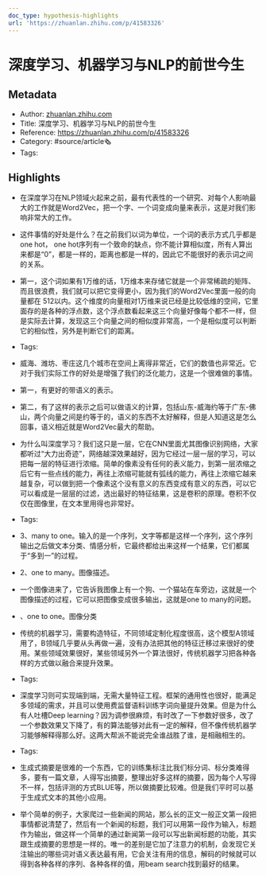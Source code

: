 ```yaml
---
doc_type: hypothesis-highlights
url: 'https://zhuanlan.zhihu.com/p/41583326'
---
```

# 深度学习、机器学习与NLP的前世今生
## Metadata
- Author: [zhuanlan.zhihu.com]()
- Title: 深度学习、机器学习与NLP的前世今生
- Reference: https://zhuanlan.zhihu.com/p/41583326
- Category: #source/article🗞
- Tags:
## Highlights
- 在深度学习在NLP领域火起来之前，最有代表性的一个研究、对每个人影响最大的工作就是Word2Vec，把一个字、一个词变成向量来表示，这是对我们影响非常大的工作。

- 这件事情的好处是什么？在之前我们以词为单位，一个词的表示方式几乎都是one hot， one hot序列有一个致命的缺点，你不能计算相似度，所有人算出来都是“0”，都是一样的，距离也都是一样的，因此它不能很好的表示词之间的关系。

- 第一，这个词如果有1万维的话，1万维本来存储它就是一个非常稀疏的矩阵、而且很浪费，我们就可以把它变得更小，因为我们的Word2Vec里面一般的向量都在 512以内。这个维度的向量相对1万维来说已经是比较低维的空间，它里面存的是各种的浮点数，这个浮点数看起来这三个向量好像每个都不一样，但是实际去计算，发现这三个向量之间的相似度非常高，一个是相似度可以判断它的相似性，另外是判断它们的距离。


- Tags:

- 威海、潍坊、枣庄这几个城市在空间上离得非常近，它们的数值也非常近。它对于我们实际工作的好处是增强了我们的泛化能力，这是一个很难做的事情。

- 第一，有更好的带语义的表示。

- 第二，有了这样的表示之后可以做语义的计算，包括山东-威海约等于广东-佛山，两个向量之间是约等于的，语义的东西不太好解释，但是人知道这是怎么回事，语义相近就是Word2Vec最大的帮助。

- 为什么叫深度学习？我们这只是一层，它在CNN里面尤其图像识别网络，大家都听过“大力出奇迹”，网络越深效果越好，因为它经过一层一层的学习，可以把每一层的特征进行浓缩。简单的像素没有任何的表义能力，到第一层浓缩之后它有一些点线的能力，再往上浓缩可能就有弧线的能力，再往上浓缩它越来越复杂，可以做到把一个像素这个没有意义的东西变成有意义的东西，可以它可以看成是一层层的过滤，选出最好的特征结果，这是卷积的原理。卷积不仅仅在图像里，在文本里用得也非常好。


- Tags:

- 3、many to one。输入的是一个序列，文字等都是这样一个序列，这个序列输出之后做文本分类、情感分析，它最终都给出来这样一个结果，它们都属于“多到一”的过程。

- 2、one to many。图像描述。

- 一个图像进来了，它告诉我图像上有一个狗、一个猫站在车旁边，这就是一个图像描述的过程，它可以把图像变成很多输出，这就是one to many的问题。

- 、one to one。图像分类

- 传统的机器学习，需要构造特征，不同领域定制化程度很高，这个模型A领域用了，B领域几乎要从头再做一遍，没有办法把其他的特征迁移过来很好的使用。某些领域效果很好，某些领域另外一个算法很好，传统机器学习把各种各样的方式做以融合来提升效果。


- Tags:

- 深度学习则可实现端到端，无需大量特征工程。框架的通用性也很好，能满足多领域的需求，并且可以使用费监督语料训练字词向量提升效果。但是为什么有人吐槽Deep learning？因为调参很麻烦，有时改了一下参数好很多，改了一个参数效果又下降了，有的算法能够对此有一定的解释，但不像传统机器学习能够解释得那么好。这两大帮派不能说完全谁战胜了谁，是相融相生的。


- Tags:

- 生成式摘要是很难的一个东西，它的训练集标注比我们标分词、标分类难得多，要有一篇文章，人得写出摘要，整理出好多这样的摘要，因为每个人写得不一样，包括评测的方式BLUE等，所以做摘要比较难。但是我们平时可以基于生成式文本的其他小应用。

- 举个简单的例子，大家爬过一些新闻的网站，那么长的正文一般正文第一段把事情都说清楚了，然后有一个新闻的标题，我们可以用第一段作为输入，标题作为输出，做这样一个简单的通过新闻第一段可以写出新闻标题的功能，其实跟生成摘要的思想是一样的。唯一的差别是它加了注意力的机制，会发现它关注输出的哪些词对语义表达最有用，它会关注有用的信息，解码的时候就可以得到各种各样的序列、各种各样的值，用beam search找到最好的结果。

